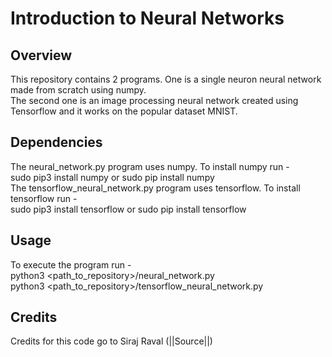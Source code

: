 # Introduction to Neural Networks
## Overview
This repository contains 2 programs. One is a single neuron neural network made from scratch using numpy.  
The second one is an image processing neural network created using Tensorflow and it works on the popular dataset MNIST.
## Dependencies
The neural_network.py program uses numpy. To install numpy run -  
sudo pip3 install numpy or sudo pip install numpy  
The tensorflow_neural_network.py program uses tensorflow. To install tensorflow run -  
sudo pip3 install tensorflow or sudo pip install tensorflow
## Usage
To execute the program run -  
python3 <path_to_repository>/neural_network.py  
python3 <path_to_repository>/tensorflow_neural_network.py
## Credits
Credits for this code go to Siraj Raval (||Source||)
